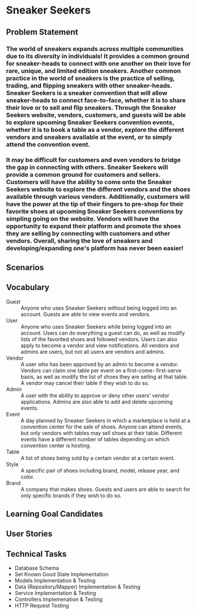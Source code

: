 # Sneaker Seekers

## Problem Statement
### The world of sneakers expands across multiple communities due to its diversity in individuals! It provides a common ground for sneaker-heads to connect with one another on their love for rare, unique, and limited edition sneakers. Another common practice in the world of sneakers is the practice of selling, trading, and flipping sneakers with other sneaker-heads. Sneaker Seekers is a sneaker convention that will allow sneaker-heads to connect face-to-face, whether it is to share their love or to sell and flip sneakers. Through the Sneaker Seekers website, vendors, customers, and guests will be able to explore upcoming Sneaker Seekers convention events, whether it is to book a table as a vendor, explore the different vendors and sneakers available at the event, or to simply attend the convention event. 
### It may be difficult for customers and even vendors to bridge the gap in connecting with others. Sneaker Seekers will provide a common ground for customers and sellers. Customers will have the ability to come onto the Sneaker Seekers website to explore the different vendors and the shoes available through various vendors. Additionally, customers will have the power at the tip of their fingers to pre-shop for their favorite shoes at upcoming Sneaker Seekers conventions by simpling going on the website. Vendors will have the opportunity to expand their platform and promote the shoes they are selling by connecting with customers and other vendors. Overall, sharing the love of sneakers and developing/expanding one's platform has never been easier! 

## Scenarios

## Vocabulary
<dl>
    <dt>Guest</dt>
    <dd>Anyone who uses Sneaker Seekers without being logged into an account. Guests are able to view events and vendors.</dd>
    <dt>User</dt>
    <dd>Anyone who uses Sneaker Seekers while being logged into an account. Users can do everything a guest can do, as well as 
    modify lists of the favorited shoes and followed vendors. Users can also apply to become a vendor and view notifications. 
    All vendors and admins are users, but not all users are vendors and admins.</dd>
    <dt>Vendor</dt>
    <dd>A user who has been approved by an admin to become a vendor. Vendors can claim one table per event on a first-come-
    first-serve basis, as well as modify the list of shoes they are selling at that table. A vendor may cancel their table
    if they wish to do so.</dd>
    <dt>Admin</dt>
    <dd>A user with the ability to approve or deny other users' vendor applications. Admins are also able to add and delete 
    upcoming events.</dd> 
    <dt>Event</dt>
    <dd>A day planned by Sneaker Seekers in which a marketplace is held at a convention center for the sale of shoes. Anyone can 
    attend events, but only vendors with tables may sell shoes at their table. Different events have a different number of 
    tables depending on which convention center is hosting.</dd> 
    <dt>Table</dt>
    <dd>A list of shoes being sold by a certain vendor at a certain event.</dd>
    <dt>Style</dt>
    <dd>A specific pair of shoes including brand, model, release year, and color.</dd>
    <dt>Brand</dt>
    <dd>A company that makes shoes. Guests and users are able to search for only specific brands if they wish to do so.</dd>
</dl>

## Learning Goal Candidates

## User Stories

## Technical Tasks
 * Database Schema
 * Set Known Good State Implementation
 * Models Implementation & Testing
 * Data (Repository/Mapper) Implementation & Testing
 * Service Implementation & Testing
 * Controllers Implemenation & Testing
 * HTTP Request Testing 